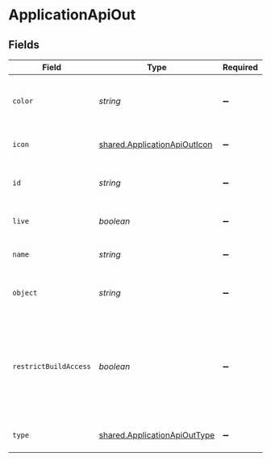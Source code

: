# ApplicationApiOut


## Fields

| Field                                                                                                   | Type                                                                                                    | Required                                                                                                | Description                                                                                             | Example                                                                                                 |
| ------------------------------------------------------------------------------------------------------- | ------------------------------------------------------------------------------------------------------- | ------------------------------------------------------------------------------------------------------- | ------------------------------------------------------------------------------------------------------- | ------------------------------------------------------------------------------------------------------- |
| `color`                                                                                                 | *string*                                                                                                | :heavy_minus_sign:                                                                                      | The hex representation of the icon color of the application                                             | #00a3de                                                                                                 |
| `icon`                                                                                                  | [shared.ApplicationApiOutIcon](../../models/shared/applicationapiouticon.md)                            | :heavy_minus_sign:                                                                                      | The icon type of the application                                                                        | CUBES                                                                                                   |
| `id`                                                                                                    | *string*                                                                                                | :heavy_minus_sign:                                                                                      | The unique ID of this Risk Cloud resource                                                               | a1b2c3d4                                                                                                |
| `live`                                                                                                  | *boolean*                                                                                               | :heavy_minus_sign:                                                                                      | Whether the application is live                                                                         | false                                                                                                   |
| `name`                                                                                                  | *string*                                                                                                | :heavy_minus_sign:                                                                                      | The name of the application                                                                             | Cyber Risk Management Application                                                                       |
| `object`                                                                                                | *string*                                                                                                | :heavy_minus_sign:                                                                                      | Identifies the type of object this data represents                                                      | application                                                                                             |
| `restrictBuildAccess`                                                                                   | *boolean*                                                                                               | :heavy_minus_sign:                                                                                      | Whether users with the Build entitlement must be explicitly granted permission to edit this application | false                                                                                                   |
| `type`                                                                                                  | [shared.ApplicationApiOutType](../../models/shared/applicationapiouttype.md)                            | :heavy_minus_sign:                                                                                      | The type of Risk Cloud application                                                                      | CONTROLS_COMPLIANCE                                                                                     |